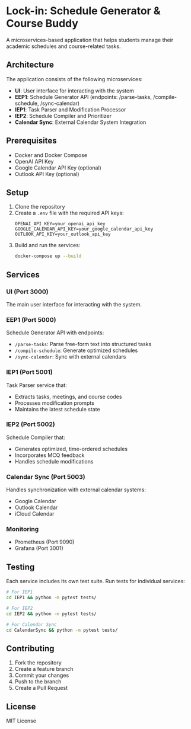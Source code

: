 # Lock-in: Schedule Generator & Course Buddy

A microservices-based application that helps students manage their academic schedules and course-related tasks.

## Architecture

The application consists of the following microservices:

- **UI**: User interface for interacting with the system
- **EEP1**: Schedule Generator API (endpoints: /parse-tasks, /compile-schedule, /sync-calendar)
- **IEP1**: Task Parser and Modification Processor
- **IEP2**: Schedule Compiler and Prioritizer
- **Calendar Sync**: External Calendar System Integration

## Prerequisites

- Docker and Docker Compose
- OpenAI API Key
- Google Calendar API Key (optional)
- Outlook API Key (optional)

## Setup

1. Clone the repository
2. Create a `.env` file with the required API keys:
   ```
   OPENAI_API_KEY=your_openai_api_key
   GOOGLE_CALENDAR_API_KEY=your_google_calendar_api_key
   OUTLOOK_API_KEY=your_outlook_api_key
   ```
3. Build and run the services:
   ```bash
   docker-compose up --build
   ```

## Services

### UI (Port 3000)
The main user interface for interacting with the system.

### EEP1 (Port 5000)
Schedule Generator API with endpoints:
- `/parse-tasks`: Parse free-form text into structured tasks
- `/compile-schedule`: Generate optimized schedules
- `/sync-calendar`: Sync with external calendars

### IEP1 (Port 5001)
Task Parser service that:
- Extracts tasks, meetings, and course codes
- Processes modification prompts
- Maintains the latest schedule state

### IEP2 (Port 5002)
Schedule Compiler that:
- Generates optimized, time-ordered schedules
- Incorporates MCQ feedback
- Handles schedule modifications

### Calendar Sync (Port 5003)
Handles synchronization with external calendar systems:
- Google Calendar
- Outlook Calendar
- iCloud Calendar

### Monitoring
- Prometheus (Port 9090)
- Grafana (Port 3001)

## Testing

Each service includes its own test suite. Run tests for individual services:

```bash
# For IEP1
cd IEP1 && python -m pytest tests/

# For IEP2
cd IEP2 && python -m pytest tests/

# For Calendar Sync
cd CalendarSync && python -m pytest tests/
```

## Contributing

1. Fork the repository
2. Create a feature branch
3. Commit your changes
4. Push to the branch
5. Create a Pull Request

## License

MIT License
